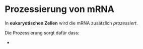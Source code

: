 # Prozessierung von mRNA

In **eukaryotischen Zellen** wird die mRNA zusätzlich *prozessiert*.

Die Prozessierung sorgt dafür dass:

* 
